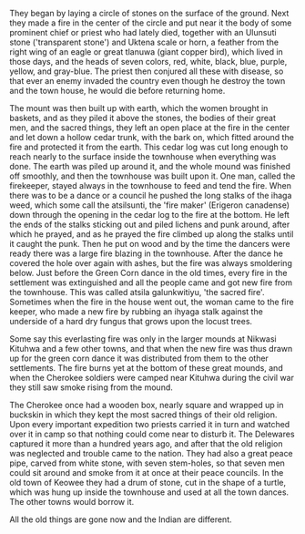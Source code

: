 They began by laying a circle of stones on the surface of the ground. Next they made a fire in the center of the circle and put near it the body of some prominent chief or priest who had lately died, together with an Ulunsuti stone ('transparent stone') and Uktena scale or horn, a feather from the right wing of an eagle or great tlanuwa (giant copper bird), which lived in those days, and the heads of seven colors, red, white, black, blue, purple, yellow, and gray-blue. The priest then conjured all these with disease, so that ever an enemy invaded the country even though he destroy the town and the town house, he would die before returning home.

The mount was then built up with earth, which the women brought in baskets, and as they piled it above the stones, the bodies of their great men, and the sacred things, they left an open place at the fire in the center and let down a hollow cedar trunk, with the bark on, which fitted around the fire and protected it from the earth. This cedar log was cut long enough to reach nearly to the surface inside the townhouse when everything was done. The earth was piled up around it, and the whole mound was finished off smoothly, and then the townhouse was built upon it. One man, called the firekeeper, stayed always in the townhouse to feed and tend the fire. When there was to be a dance or a council he pushed the long stalks of the ihaga weed, which some call the atsilsunti, the 'fire maker' (Erigeron canadense) down through the opening in the cedar log to the fire at the bottom. He left the ends of the stalks sticking out and piled lichens and punk around, after which he prayed, and as he prayed the fire climbed up along the stalks until it caught the punk. Then he put on wood and by the time the dancers were ready there was a large fire blazing in the townhouse. After the dance he covered the hole over again with ashes, but the fire was always smoldering below. Just before the Green Corn dance in the old times, every fire in the settlement was extinguished and all the people came and got new fire from the townhouse. This was called atsila galunkwitiyu, 'the sacred fire'. Sometimes when the fire in the house went out, the woman came to the fire keeper, who made a new fire by rubbing an ihyaga stalk against the underside of a hard dry fungus that grows upon the locust trees.

Some say this everlasting fire was only in the larger mounds at Nikwasi Kituhwa and a few other towns, and that when the new fire was thus drawn up for the green corn dance it was distributed from them to the other settlements. The fire burns yet at the bottom of these great mounds, and when the Cherokee soldiers were camped near Kituhwa during the civil war they still saw smoke rising from the mound.

The Cherokee once had a wooden box, nearly square and wrapped up in buckskin in which they kept the most sacred things of their old religion. Upon every important expedition two priests carried it in turn and watched over it in camp so that nothing could come near to disturb it. The Delewares captured it more than a hundred years ago, and after that the old religion was neglected and trouble came to the nation. They had also a great peace pipe, carved from white stone, with seven stem-holes, so that seven men could sit around and smoke from it at once at their peace councils. In the old town of Keowee they had a drum of stone, cut in the shape of a turtle, which was hung up inside the townhouse and used at all the town dances. The other towns would borrow it.

All the old things are gone now and the Indian are different.
